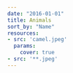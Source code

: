 ```yaml
---
date: "2016-01-01"
title: Animals
sort_by: "Name"
resources:
- src: 'camel.jpeg'
  params:
    cover: true
- src: '**.jpeg'
---
```

